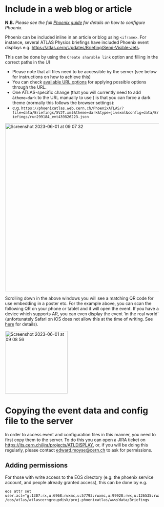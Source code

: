 # Include in a web blog or article

**N.B.** *Please see the full [Phoenix guide](https://github.com/HSF/phoenix/blob/main/guides/users.md#the-phoenix-menu) for details on how to configure Phoenix.*

Phoenix can be included inline in an article or blog using `<iframe>`. For instance, several ATLAS Physics briefings have included Phoenix event displays e.g. https://atlas.cern/Updates/Briefing/Semi-Visible-Jets.

This can be done by using the `Create sharable link` option and filling in the correct paths in the UI
 * Please note that all files need to be accessible by the server (see below for instructions on how to achieve this)
 * You can check [available URL options](https://github.com/HSF/phoenix/blob/master/guides/users.md#url-options) for applying possible options through the URL.
 * One ATLAS-specific change (that you will currently need to add `&theme=dark` to the URL manually to use ) is that you can force a dark theme (normally this follows the browser settings):
  * e.g. `https://phoenixatlas.web.cern.ch/PhoenixATLAS/?file=data/Briefings/SVJT.xml&theme=dark&type=jivexml&config=data/Briefings/run299184_evt439826223.json`

<img width="551" alt="Screenshot 2023-06-01 at 09 07 32" src="https://github.com/ATLAS-experiment/PhoenixATLAS/assets/6764617/34ef3232-f337-4bed-adb8-fb1789cbdcdb">

Scrolling down in the above windows you will see a matching QR code for use embedding in a poster etc. For the example above, you can scan the following QR on your phone or tablet and it will open the event. If you have a device which supports AR, you can even display the event 'in the real world' (unfortunately Safari on iOS does not allow this at the time of writing. See [here](https://github.com/HSF/phoenix/blob/main/guides/users.md#arvr-mode) for details).

<img width="205" alt="Screenshot 2023-06-01 at 09 08 56" src="https://github.com/ATLAS-experiment/PhoenixATLAS/assets/6764617/bb5709be-53b8-4542-a72b-a747d754ad2a">

# Copying the event data and config file to the server

In order to access event and configuration files in this manner, you need to first copy them to the server. To do this you can open a JIRA ticket on https://its.cern.ch/jira/projects/ATLDISPLAY, or, if you will be doing this regularly, please contact edward.moyse@cern.ch to ask for permissions. 

## Adding permissions
For those with write access to the EOS directory (e.g. the phoenix service account, and people already granted access), this can be done by e.g.
```
eos attr set  user.acl="g:1307:rx,u:6968:rwxmc,u:57793:rwxmc,u:99928:rwx,u:126535:rwx,u:58351:rwxmc,u:1203:rwxmc" /eos/atlas/atlascerngroupdisk/proj-phoenixatlas/www/data/Briefings
```
